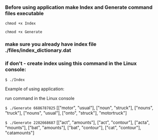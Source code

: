 ### Before using application make Index and Generate command files executable

```chmod +x Index```

```chmod +x Generate```


### make sure you already have index file ./files/index_dictionary.dat
### if don't - create index using this command in the Linux console:

```$ ./Index```


Example of using application:

run command in the Linux console

```$ ./Generate 6686787825```
[[&quot;motor&quot;, &quot;usual&quot;], [&quot;noun&quot;, &quot;struck&quot;], [&quot;nouns&quot;, &quot;truck&quot;], [&quot;nouns&quot;, &quot;usual&quot;], [&quot;onto&quot;, &quot;struck&quot;], &quot;motortruck&quot;]


```$ ./Generate 2282668687```
[[&quot;act&quot;, &quot;amounts&quot;], [&quot;act&quot;, &quot;contour&quot;], [&quot;acta&quot;, &quot;mounts&quot;], [&quot;bat&quot;, &quot;amounts&quot;], [&quot;bat&quot;, &quot;contour&quot;], [&quot;cat&quot;, &quot;contour&quot;], &quot;catamounts&quot;]
